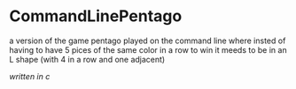 # CommandLinePentago
a version of the game pentago played on the command line
where insted of having to have 5 pices of the same color in a row to win it meeds to be in an L shape (with 4 in a row and one adjacent)



*written in c* 
